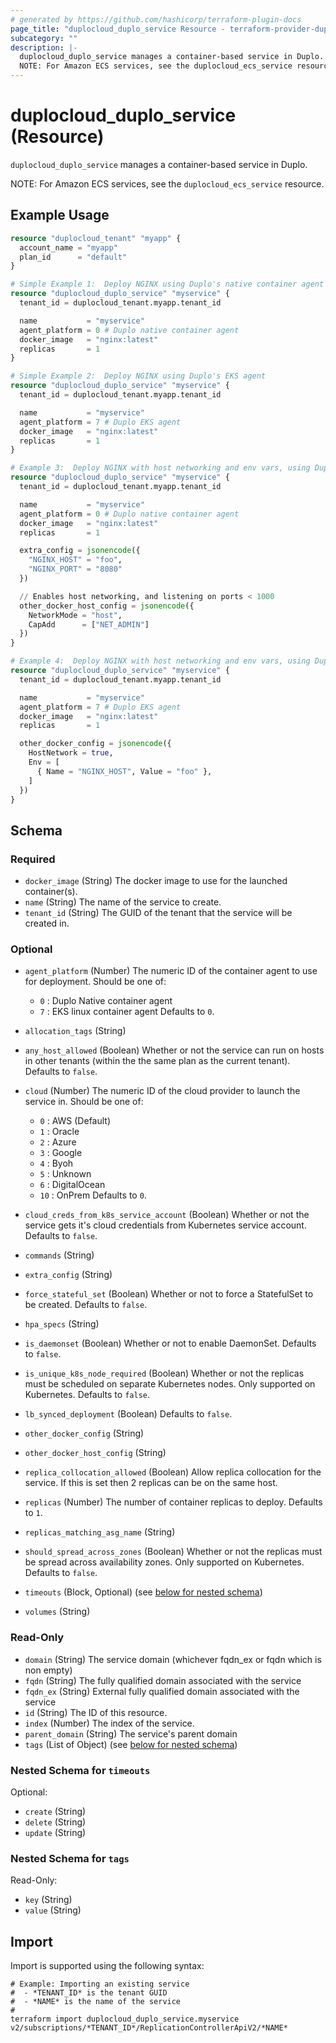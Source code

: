 ```yaml
---
# generated by https://github.com/hashicorp/terraform-plugin-docs
page_title: "duplocloud_duplo_service Resource - terraform-provider-duplocloud"
subcategory: ""
description: |-
  duplocloud_duplo_service manages a container-based service in Duplo.
  NOTE: For Amazon ECS services, see the duplocloud_ecs_service resource.
---
```


# duplocloud_duplo_service (Resource)

`duplocloud_duplo_service` manages a container-based service in Duplo.

NOTE: For Amazon ECS services, see the `duplocloud_ecs_service` resource.

## Example Usage

```terraform
resource "duplocloud_tenant" "myapp" {
  account_name = "myapp"
  plan_id      = "default"
}

# Simple Example 1:  Deploy NGINX using Duplo's native container agent
resource "duplocloud_duplo_service" "myservice" {
  tenant_id = duplocloud_tenant.myapp.tenant_id

  name           = "myservice"
  agent_platform = 0 # Duplo native container agent
  docker_image   = "nginx:latest"
  replicas       = 1
}

# Simple Example 2:  Deploy NGINX using Duplo's EKS agent
resource "duplocloud_duplo_service" "myservice" {
  tenant_id = duplocloud_tenant.myapp.tenant_id

  name           = "myservice"
  agent_platform = 7 # Duplo EKS agent
  docker_image   = "nginx:latest"
  replicas       = 1
}

# Example 3:  Deploy NGINX with host networking and env vars, using Duplo's native container agent
resource "duplocloud_duplo_service" "myservice" {
  tenant_id = duplocloud_tenant.myapp.tenant_id

  name           = "myservice"
  agent_platform = 0 # Duplo native container agent
  docker_image   = "nginx:latest"
  replicas       = 1

  extra_config = jsonencode({
    "NGINX_HOST" = "foo",
    "NGINX_PORT" = "8080"
  })

  // Enables host networking, and listening on ports < 1000
  other_docker_host_config = jsonencode({
    NetworkMode = "host",
    CapAdd      = ["NET_ADMIN"]
  })
}

# Example 4:  Deploy NGINX with host networking and env vars, using Duplo's EKS agent
resource "duplocloud_duplo_service" "myservice" {
  tenant_id = duplocloud_tenant.myapp.tenant_id

  name           = "myservice"
  agent_platform = 7 # Duplo EKS agent
  docker_image   = "nginx:latest"
  replicas       = 1

  other_docker_config = jsonencode({
    HostNetwork = true,
    Env = [
      { Name = "NGINX_HOST", Value = "foo" },
    ]
  })
}
```

<!-- schema generated by tfplugindocs -->
## Schema

### Required

- `docker_image` (String) The docker image to use for the launched container(s).
- `name` (String) The name of the service to create.
- `tenant_id` (String) The GUID of the tenant that the service will be created in.

### Optional

- `agent_platform` (Number) The numeric ID of the container agent to use for deployment.
Should be one of:

   - `0` : Duplo Native container agent
   - `7` : EKS linux container agent
 Defaults to `0`.
- `allocation_tags` (String)
- `any_host_allowed` (Boolean) Whether or not the service can run on hosts in other tenants (within the the same plan as the current tenant). Defaults to `false`.
- `cloud` (Number) The numeric ID of the cloud provider to launch the service in.
Should be one of:

   - `0` : AWS (Default)
   - `1` : Oracle
   - `2` : Azure
   - `3` : Google
   - `4` : Byoh
   - `5` : Unknown
   - `6` : DigitalOcean
   - `10` : OnPrem
 Defaults to `0`.
- `cloud_creds_from_k8s_service_account` (Boolean) Whether or not the service gets it's cloud credentials from Kubernetes service account. Defaults to `false`.
- `commands` (String)
- `extra_config` (String)
- `force_stateful_set` (Boolean) Whether or not to force a StatefulSet to be created. Defaults to `false`.
- `hpa_specs` (String)
- `is_daemonset` (Boolean) Whether or not to enable DaemonSet. Defaults to `false`.
- `is_unique_k8s_node_required` (Boolean) Whether or not the replicas must be scheduled on separate Kubernetes nodes.  Only supported on Kubernetes. Defaults to `false`.
- `lb_synced_deployment` (Boolean) Defaults to `false`.
- `other_docker_config` (String)
- `other_docker_host_config` (String)
- `replica_collocation_allowed` (Boolean) Allow replica collocation for the service. If this is set then 2 replicas can be on the same host.
- `replicas` (Number) The number of container replicas to deploy. Defaults to `1`.
- `replicas_matching_asg_name` (String)
- `should_spread_across_zones` (Boolean) Whether or not the replicas must be spread across availability zones.  Only supported on Kubernetes. Defaults to `false`.
- `timeouts` (Block, Optional) (see [below for nested schema](#nestedblock--timeouts))
- `volumes` (String)

### Read-Only

- `domain` (String) The service domain (whichever fqdn_ex or fqdn which is non empty)
- `fqdn` (String) The fully qualified domain associated with the service
- `fqdn_ex` (String) External fully qualified domain associated with the service
- `id` (String) The ID of this resource.
- `index` (Number) The index of the service.
- `parent_domain` (String) The service's parent domain
- `tags` (List of Object) (see [below for nested schema](#nestedatt--tags))

<a id="nestedblock--timeouts"></a>
### Nested Schema for `timeouts`

Optional:

- `create` (String)
- `delete` (String)
- `update` (String)


<a id="nestedatt--tags"></a>
### Nested Schema for `tags`

Read-Only:

- `key` (String)
- `value` (String)

## Import

Import is supported using the following syntax:

```shell
# Example: Importing an existing service
#  - *TENANT_ID* is the tenant GUID
#  - *NAME* is the name of the service
#
terraform import duplocloud_duplo_service.myservice v2/subscriptions/*TENANT_ID*/ReplicationControllerApiV2/*NAME*
```
